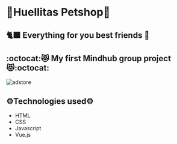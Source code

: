# :paw_prints:Huellitas Petshop:paw_prints:
## :black_cat: Everything for you best friends	:llama:
## :octocat::heart_eyes_cat: My first Mindhub group project :heart_eyes_cat::octocat:

![adstore](assets/images/LOGO_HUELLITAS.png)

## :gear:Technologies used:gear:
- HTML
- CSS
- Javascript
- Vue.js
